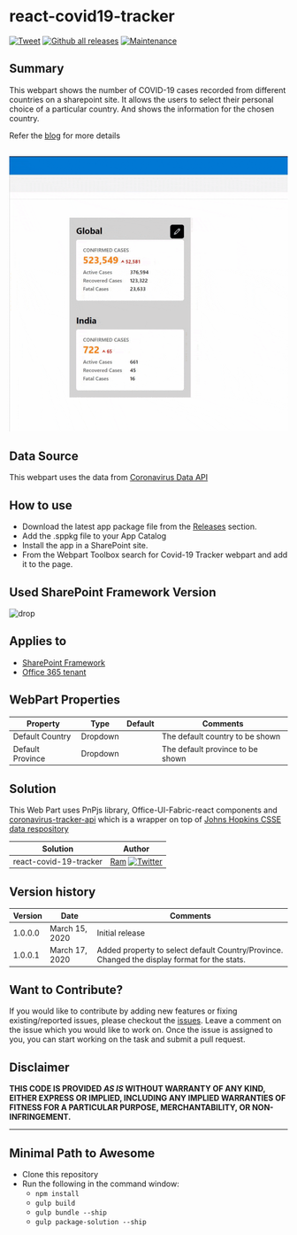 # react-covid19-tracker
[![Tweet](https://img.shields.io/twitter/url?url=https://github.com/RamPrasadMeenavalli/react-covid19-tracker)](https://twitter.com/intent/tweet?text=SPFx%20COVID-19%20tracker%20webpart&url=https://github.com/RamPrasadMeenavalli/react-covid19-tracker) 
[![Github all releases](https://img.shields.io/github/downloads/RamPrasadMeenavalli/react-covid19-tracker/total.svg)](https://github.com/RamPrasadMeenavalli/react-covid19-tracker/releases/)
[![Maintenance](https://img.shields.io/badge/Maintained%3F-yes-green.svg)](https://github.com/RamPrasadMeenavalli/react-covid19-tracker)
## Summary
This webpart shows the number of COVID-19 cases recorded from different countries on a sharepoint site. It allows the users to select their personal choice of a particular country. And shows the information for the chosen country.

Refer the [blog](https://blog.meenavalli.in/post/spfx-covid-19-tracker-webpart) for more details
##  
![covid19-tracker](/assets/screen-one.gif) 

## Data Source
This webpart uses the data from [Coronavirus Data API](https://thevirustracker.com/api)

## How to use
- Download the latest app package file from the [Releases](https://github.com/RamPrasadMeenavalli/react-covid19-tracker/releases) section. 
- Add the .sppkg file to your App Catalog 
- Install the app in a SharePoint site.
- From the Webpart Toolbox search for Covid-19 Tracker webpart and add it to the page.

## Used SharePoint Framework Version 
![drop](https://img.shields.io/badge/version-1.10.0-green.svg)

## Applies to

* [SharePoint Framework](https:/dev.office.com/sharepoint)
* [Office 365 tenant](https://dev.office.com/sharepoint/docs/spfx/set-up-your-development-environment)


## WebPart Properties
 
Property |Type|Default| Comments
--------------------|----|--------|----------
Default Country | Dropdown |  | The default country to be shown
Default Province | Dropdown |   | The default province to be shown
## Solution
This Web Part uses PnPjs library, Office-UI-Fabric-react components and [coronavirus-tracker-api](https://github.com/ExpDev07/coronavirus-tracker-api) which is a wrapper on top of [Johns Hopkins CSSE data respository](https://github.com/CSSEGISandData/COVID-19)

Solution|Author
--------|---------
react-covid-19-tracker|[Ram](https://twitter.com/ram_meenavalli) [![Twitter](https://img.shields.io/twitter/follow/ram_meenavalli.svg?style=social&label=@ram_meenavalli)](https://twitter.com/ram_meenavalli)

## Version history

Version|Date|Comments
-------|----|--------
1.0.0.0|March 15, 2020|Initial release
1.0.0.1|March 17, 2020|Added property to select default Country/Province. Changed the display format for the stats.

## Want to Contribute? 
If you would like to contribute by adding new features or fixing existing/reported issues, please checkout the [issues](https://github.com/RamPrasadMeenavalli/react-covid19-tracker/issues). Leave a comment on the issue which you would like to work on. Once the issue is assigned to you, you can start working on the task and submit a pull request. 

## Disclaimer
**THIS CODE IS PROVIDED *AS IS* WITHOUT WARRANTY OF ANY KIND, EITHER EXPRESS OR IMPLIED, INCLUDING ANY IMPLIED WARRANTIES OF FITNESS FOR A PARTICULAR PURPOSE, MERCHANTABILITY, OR NON-INFRINGEMENT.**

---

## Minimal Path to Awesome

- Clone this repository
- Run the following in the command window:
  - `npm install`
  - `gulp build`
  - `gulp bundle --ship`
  - `gulp package-solution --ship`
